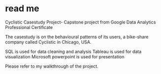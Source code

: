 # read me
Cyclistic Casestudy Project- Capstone project from Google Data Analytics Professional Certificate

The casestudy is on the behavioural patterns of its users, a bike-share company called Cyclistic in Chicago, USA.

SQL is used for data cleaning and analysis
Tableau is used for data visualization
Microsoft powerpoint is used for presentation

Please refer to my walkthrough of the project.
